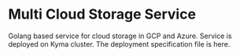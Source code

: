 # Multi Cloud Storage Service

Golang based service for cloud storage in GCP and Azure.
Service is deployed on Kyma cluster. The deployment specification file is here.
